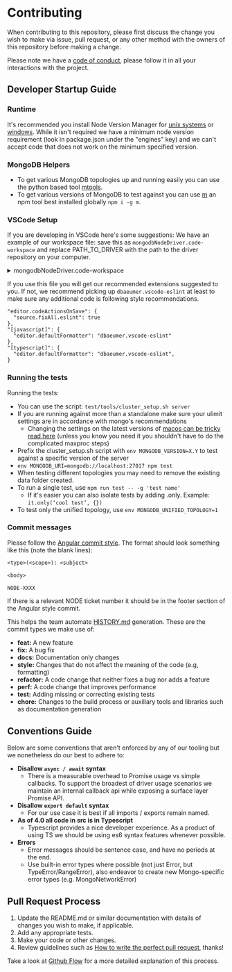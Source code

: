 # Contributing

When contributing to this repository, please first discuss the change you wish
to make via issue, pull request, or any other method with the owners of this
repository before making a change.

Please note we have a [code of conduct][code-of-conduct],
please follow it in all your interactions with the project.

## Developer Startup Guide

### Runtime

It's recommended you install Node Version Manager for [unix systems][nvm-unix] or [windows][nvm-windows]. While it isn't required we have a minimum node version requirement (look in package.json under the "engines" key) and we can't accept code that does not work on the minimum specified version.

### MongoDB Helpers

- To get various MongoDB topologies up and running easily you can use the python based tool [mtools][mtools-install].
- To get various versions of MongoDB to test against you can use [m](https://github.com/aheckmann/m) an npm tool best installed globally `npm i -g m`.

### VSCode Setup

If you are developing in VSCode here's some suggestions:
We have an example of our workspace file: save this as `mongodbNodeDriver.code-workspace` and replace PATH_TO_DRIVER with the path to the driver repository on your computer.

<details>
<summary>mongodbNodeDriver.code-workspace</summary>
<br>
<pre lang="jsonc">
{
  "folders": [
    {
      "path": "PATH_TO_DRIVER",
      "name": "driver"
    }
  ],
  "settings": {
    "search.exclude": {
      // I always set 'file to include' in search to:
      // - src
      // - test
      // - {test|src}
      "**/node_modules": false, // searching node_modules comes in handy
      "./lib": true, // by default I don't want results from our compiled source
      "**/bower_components": true,
      "**/*.code-search": true
    },
    // ts gives me the power to not rely on word matching
    "editor.wordBasedSuggestions": false,
    "gitlens.hovers.enabled": false,
    "editor.codeActionsOnSave": {
      "source.fixAll.eslint": true
    },
    "[javascript]": {
      "editor.defaultFormatter": "dbaeumer.vscode-eslint"
    },
    "[typescript]": {
      "editor.defaultFormatter": "dbaeumer.vscode-eslint",
      "editor.codeActionsOnSave": {
        "source.organizeImports": false
      }
    },
    "eslint.enable": true,
    "eslint.format.enable": true,
    "mochaExplorer.files": "test/{functional,unit}/**/*.test.js",
    "mochaExplorer.ui": "test/tools/runner/metadata_ui.js",
    "editor.formatOnSave": false,
    "editor.rulers": [100],
    "editor.renderWhitespace": "selection",
    "files.trimTrailingWhitespace": true,
    "files.trimFinalNewlines": true,
    "files.insertFinalNewline": true,
    "typescript.tsdk": "node_modules/typescript/lib",
    // I leave the coverage extension disabled when not using it so I leave these commented
    // but these settings are nice when it is enabled
    // "coverage-gutters.showGutterCoverage": false,
    // "coverage-gutters.showLineCoverage": true,
  },
  "launch": {
    "configurations": [
      {
        // Sometimes I need to run mocha myself and not via the sidebar
        // Here I can add custom args or env variables
        "name": "run mocha",
        "type": "pwa-node",
        "request": "launch",
        "program": "node_modules/.bin/mocha",
        "args": ["test/unit", "test/functional"]
      }
    ],
    "compounds": []
  },
  "tasks": {
    "version": "2.0.0",
    "tasks": [
      {
        // This will start tsc in watch mode
        // Since this is the default build task it can be started with cmd+shift+b
        // There will be a wrench and screw icon
        // on the bottom bar where you can quick check build issues
        "label": "watch TS",
        "command": "npx",
        "type": "shell",
        "args": ["tsc", "-w"],
        "problemMatcher": "$tsc-watch",
        "isBackground": true,
        "group": {
          "kind": "build",
          "isDefault": true
        }
      }
    ]
  },
  "extensions": {
    "recommendations": [
      "dbaeumer.vscode-eslint",
      "hbenl.vscode-test-explorer",
      "hbenl.vscode-mocha-test-adapter",
      "ryanluker.vscode-coverage-gutters",
      "github.vscode-pull-request-github",
      "mongodb.mongodb-vscode"
    ],
    "unwantedRecommendations": ["esbenp.prettier-vscode"]
  }
}
</pre>
</details>

If you use this file you will get our recommended extensions suggested to you. If not, we recommend picking up `dbaeumer.vscode-eslint` at least to make sure any additional code is following style recommendations.

```jsonc
"editor.codeActionsOnSave": {
  "source.fixAll.eslint": true
},
"[javascript]": {
  "editor.defaultFormatter": "dbaeumer.vscode-eslint"
},
"[typescript]": {
  "editor.defaultFormatter": "dbaeumer.vscode-eslint",
}
```

### Running the tests

Running the tests:

- You can use the script: `test/tools/cluster_setup.sh server`
- If you are running against more than a standalone make sure your ulimit settings are in accordance with mongo's recommendations
  - Changing the settings on the latest versions of [macos can be tricky read here][macos-ulimt] (unless you know you need it you shouldn't have to do the complicated maxproc steps)
- Prefix the cluster_setup.sh script with `env MONGODB_VERSION=X.Y` to test against a specific version of the server
- `env MONGODB_URI=mongodb://localhost:27017 npm test`
- When testing different topologies you may need to remove the existing data folder created.
- To run a single test, use `npm run test -- -g 'test name'`
  - If it's easier you can also isolate tests by adding .only. Example: `it.only(‘cool test’, {})`
- To test only the unified topology, use `env MONGODB_UNIFIED_TOPOLOGY=1`

### Commit messages

Please follow the [Angular commit style][angular-commit-style].
The format should look something like this (note the blank lines):

```txt
<type>(<scope>): <subject>

<body>

NODE-XXXX
```

If there is a relevant NODE ticket number it should be in the footer section of the Angular style commit.

This helps the team automate [HISTORY.md](HISTORY.md) generation.
These are the commit types we make use of:

- **feat:** A new feature
- **fix:** A bug fix
- **docs:** Documentation only changes
- **style:** Changes that do not affect the meaning of the code (e.g, formatting)
- **refactor:** A code change that neither fixes a bug nor adds a feature
- **perf:** A code change that improves performance
- **test:** Adding missing or correcting existing tests
- **chore:** Changes to the build process or auxiliary tools and libraries such as documentation generation

## Conventions Guide

Below are some conventions that aren't enforced by any of our tooling but we nonetheless do our best to adhere to:

- **Disallow `async / await` syntax**
  - There is a measurable overhead to Promise usage vs simple callbacks. To support the broadest of driver usage scenarios we maintain an internal callback api while exposing a surface layer Promise API.
- **Disallow `export default` syntax**
  - For our use case it is best if all imports / exports remain named.
- **As of 4.0 all code in src is in Typescript**
  - Typescript provides a nice developer experience. As a product of using TS we should be using es6 syntax features whenever possible.
- **Errors**
  - Error messages should be sentence case, and have no periods at the end.
  - Use built-in error types where possible (not just Error, but TypeError/RangeError), also endeavor to create new Mongo-specific error types (e.g. MongoNetworkError)

## Pull Request Process

1. Update the README.md or similar documentation with details of changes you
   wish to make, if applicable.
2. Add any appropriate tests.
3. Make your code or other changes.
4. Review guidelines such as [How to write the perfect pull request][github-perfect-pr], thanks!

Take a look at [Github Flow][github-flow] for a more detailed explanation of this process.

[angular-commit-style]: https://github.com/angular/angular.js/blob/master/DEVELOPERS.md#commits
[changelog]: CHANGELOG.md
[code-of-conduct]: CODE_OF_CONDUCT.md
[github-perfect-pr]: https://blog.github.com/2015-01-21-how-to-write-the-perfect-pull-request/
[mdb-core-values]: https://www.mongodb.com/company/
[mtools-install]: http://blog.rueckstiess.com/mtools/install.html
[nvm-windows]: https://github.com/coreybutler/nvm-windows#installation--upgrades
[nvm-unix]: https://github.com/nvm-sh/nvm#install--update-script
[macos-ulimt]: https://wilsonmar.github.io/maximum-limits/
[github-flow]: https://guides.github.com/introduction/flow/
